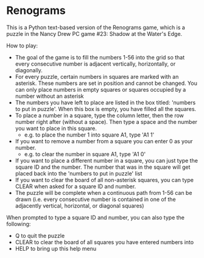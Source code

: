 # Renograms
This is a Python text-based version of the Renograms game, which is a puzzle in the Nancy Drew PC game #23: Shadow at the Water's Edge.

How to play:
  - The goal of the game is to fill the numbers 1-56 into the grid so that every consecutive number is adjacent vertically, horizontally, or diagonally.
  - For every puzzle, certain numbers in squares are marked with an asterisk. These numbers are set in position and cannot be changed. You can only place numbers in empty squares or squares occupied by a number without an asterisk
  - The numbers you have left to place are listed in the box titled: 'numbers to put in puzzle'. When this box is empty, you have filled all the squares.
  - To place a number in a square, type the column letter, then the row number right after (without a space). Then type a space and the number you want to place in this square.
    - e.g. to place the number 1 into square A1, type 'A1 1'
  - If you want to remove a number from a square you can enter 0 as your number.
    - e.g. to clear the number in square A1, type 'A1 0'
  - If you want to place a different number in a square, you can just type the square ID and the number. The number that was in the square will get placed back into the 'numbers to put in puzzle' list
  - If you want to clear the board of all non-asterisk squares, you can type CLEAR when asked for a square ID and number.
  - The puzzle will be complete when a continuous path from 1-56 can be drawn (i.e. every consecutive number is contained in one of the adjacently vertical, horizontal, or diagonal squares)

When prompted to type a square ID and number, you can also type the following:
  - Q to quit the puzzle
  - CLEAR to clear the board of all squares you have entered numbers into
  - HELP to bring up this help menu
